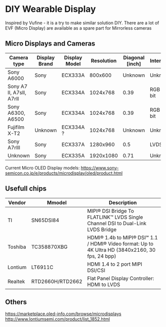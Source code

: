 # DIY Wearable Display
Inspired by Vufine - it is a try to make similar solution DIY.
There are a lot of EVF (Micro Display) are available as a spare part for Mirrorless cameras

## Micro Displays and Cameras
| Camera type  |  Display Brand | Display Model | Resolution | Diagonal [inch] | Interface | Order link |
| ------------- | ------------- | ------------- | ------------- | ------------- | ------------- | ------------- |
| Sony A6000 | Sony | ECX333A | 800x600 | Unknown | Unknown | https://www.aliexpress.com/item/1005001398057719.html |
| Sony A7 II, A7sII, A7rII | Sony | ECX334A | 1024x768 | 0.39 | RGB 24 bit |  |
| Sony A6300, A6500 | Sony | ECX334A | 1024x768 | 0.39 | RGB 24 bit | https://www.aliexpress.com/item/4000528577109.html |
| Fujifilm X-T2 | Unknown | ECX334A ? | 1024x768 | Unknown | Unknown| https://www.aliexpress.com/item/4000299674169.html |
| Sony A7rIII | Sony | ECX337A | 1280x960 | 0.5 | LVDS | https://www.aliexpress.com/item/1005003534058183.html |
| Unknown | Sony | ECX335A | 1920x1080 | 0.71 | Unknown | https://www.aliexpress.com/item/1005002302017521.html |


Current Micro OLED Display models: https://www.sony-semicon.co.jp/e/products/microdisplay/oled/product.html

## Usefull chips

| Vendor  |  Mmodel | Description |
| ------------- | ------------- | ------------- |
| TI | SN65DSI84 | MIPI® DSI Bridge To FLATLINK™ LVDS Single Channel DSI to Dual-Link LVDS Bridge |
| Toshiba | TC358870XBG | HDMI® 1.4b to MIPI® DSI℠ 1.1 / HDMI® Video format: Up to 4K Ultra HD (3840x2160, 30 fps, 24 bpp) |
| Lontium | LT6911C | HDMI 1.4 to 2 port MIPI DSI/CSI	|
| Realtek | RTD2660H/RTD2662 | Flat Panel Display Controller: HDMI to LVDS |


## Others
https://marketplace.oled-info.com/browse/microdisplays
http://www.lontiumsemi.com/product/list_1852.html
